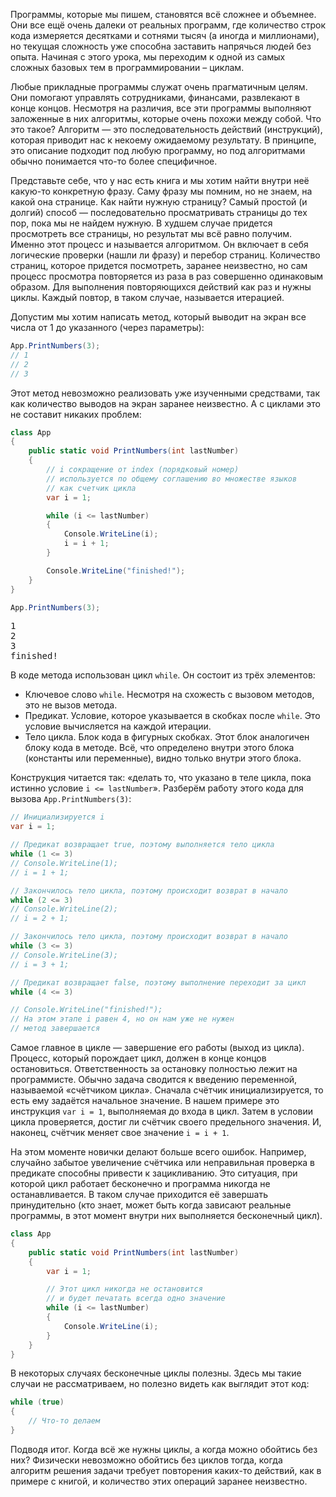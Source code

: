 
Программы, которые мы пишем, становятся всё сложнее и объемнее. Они все ещё очень далеки от реальных программ, где количество строк кода измеряется десятками и сотнями тысяч (а иногда и миллионами), но текущая сложность уже способна заставить напрячься людей без опыта. Начиная с этого урока, мы переходим к одной из самых сложных базовых тем в программировании – циклам.

Любые прикладные программы служат очень прагматичным целям. Они помогают управлять сотрудниками, финансами, развлекают в конце концов. Несмотря на различия, все эти программы выполняют заложенные в них алгоритмы, которые очень похожи между собой. Что это такое? Алгоритм — это последовательность действий (инструкций), которая приводит нас к некоему ожидаемому результату. В принципе, это описание подходит под любую программу, но под алгоритмами обычно понимается что-то более специфичное.

Представьте себе, что у нас есть книга и мы хотим найти внутри неё какую-то конкретную фразу. Саму фразу мы помним, но не знаем, на какой она странице. Как найти нужную страницу? Самый простой (и долгий) способ — последовательно просматривать страницы до тех пор, пока мы не найдем нужную. В худшем случае придется просмотреть все страницы, но результат мы всё равно получим. Именно этот процесс и называется алгоритмом. Он включает в себя логические проверки (нашли ли фразу) и перебор страниц. Количество страниц, которое придется посмотреть, заранее неизвестно, но сам процесс просмотра повторяется из раза в раз совершенно одинаковым образом. Для выполнения повторяющихся действий как раз и нужны циклы. Каждый повтор, в таком случае, называется итерацией.

Допустим мы хотим написать метод, который выводит на экран все числа от 1 до указанного (через параметры):

```cs
App.PrintNumbers(3);
// 1
// 2
// 3
```

Этот метод невозможно реализовать уже изученными средствами, так как количество выводов на экран заранее неизвестно. А с циклами это не составит никаких проблем:

```cs
class App
{
    public static void PrintNumbers(int lastNumber)
    {
        // i сокращение от index (порядковый номер)
        // используется по общему соглашению во множестве языков
        // как счетчик цикла
        var i = 1;

        while (i <= lastNumber)
        {
            Console.WriteLine(i);
            i = i + 1;
        }

        Console.WriteLine("finished!");
    }
}

App.PrintNumbers(3);
```

<pre class='hexlet-basics-output'>
1
2
3
finished!
</pre>

В коде метода использован цикл `while`. Он состоит из трёх элементов:

* Ключевое слово `while`. Несмотря на схожесть с вызовом методов, это не вызов метода.
* Предикат. Условие, которое указывается в скобках после `while`. Это условие вычисляется на каждой итерации.
* Тело цикла. Блок кода в фигурных скобках. Этот блок аналогичен блоку кода в методе. Всё, что определено внутри этого блока (константы или переменные), видно только внутри этого блока.

Конструкция читается так: «делать то, что указано в теле цикла, пока истинно условие `i <= lastNumber`». Разберём работу этого кода для вызова `App.PrintNumbers(3)`:

```cs
// Инициализируется i
var i = 1;

// Предикат возвращает true, поэтому выполняется тело цикла
while (1 <= 3)
// Console.WriteLine(1);
// i = 1 + 1;

// Закончилось тело цикла, поэтому происходит возврат в начало
while (2 <= 3)
// Console.WriteLine(2);
// i = 2 + 1;

// Закончилось тело цикла, поэтому происходит возврат в начало
while (3 <= 3)
// Console.WriteLine(3);
// i = 3 + 1;

// Предикат возвращает false, поэтому выполнение переходит за цикл
while (4 <= 3)

// Console.WriteLine("finished!");
// На этом этапе i равен 4, но он нам уже не нужен
// метод завершается
```

Самое главное в цикле — завершение его работы (выход из цикла). Процесс, который порождает цикл, должен в конце концов остановиться. Ответственность за остановку полностью лежит на программисте. Обычно задача сводится к введению переменной, называемой «счётчиком цикла». Сначала счётчик инициализируется, то есть ему задаётся начальное значение. В нашем примере это инструкция `var i = 1`, выполняемая до входа в цикл. Затем в условии цикла проверяется, достиг ли счётчик своего предельного значения. И, наконец, счётчик меняет свое значение `i = i + 1`.

На этом моменте новички делают больше всего ошибок. Например, случайно забытое увеличение счётчика или неправильная проверка в предикате способны привести к зацикливанию. Это ситуация, при которой цикл работает бесконечно и программа никогда не останавливается. В таком случае приходится её завершать принудительно (кто знает, может быть когда зависают реальные программы, в этот момент внутри них выполняется бесконечный цикл).

```cs
class App
{
    public static void PrintNumbers(int lastNumber)
    {
        var i = 1;

        // Этот цикл никогда не остановится
        // и будет печатать всегда одно значение
        while (i <= lastNumber)
        {
            Console.WriteLine(i);
        }
    }
}
```

В некоторых случаях бесконечные циклы полезны. Здесь мы такие случаи не рассматриваем, но полезно видеть как выглядит этот код:

```cs
while (true)
{
    // Что-то делаем
}
```

Подводя итог. Когда всё же нужны циклы, а когда можно обойтись без них? Физически невозможно обойтись без циклов тогда, когда алгоритм решения задачи требует повторения каких-то действий, как в примере с книгой, и количество этих операций заранее неизвестно.

